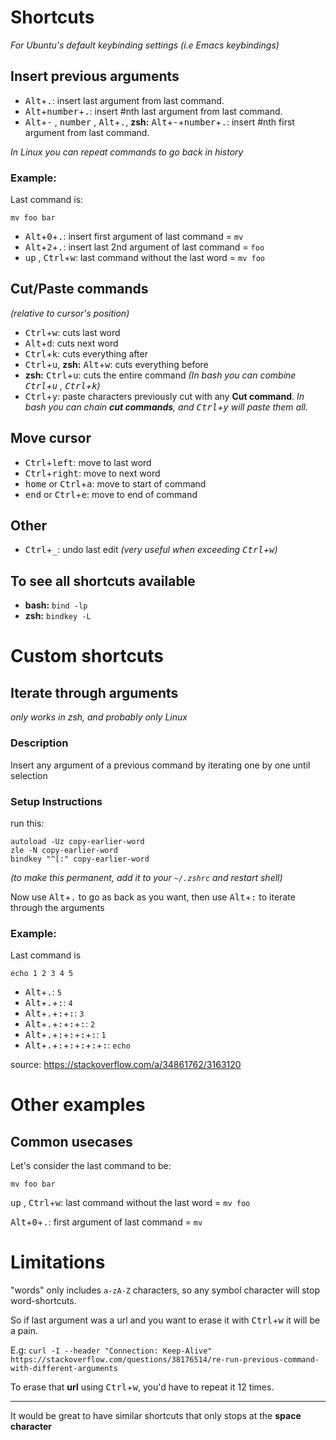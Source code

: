 # Shortcuts

*For Ubuntu's default keybinding settings (i.e Emacs keybindings)*

## Insert previous arguments
  - <kbd>Alt</kbd>+<kbd>.</kbd>: insert last argument from last command.
  - <kbd>Alt</kbd>+<kbd>number</kbd>+<kbd>.</kbd>: insert #nth last argument from last command.
  - <kbd>Alt</kbd>+<kbd>-</kbd> , <kbd>number</kbd> , <kbd>Alt</kbd>+<kbd>.</kbd>, **zsh:** <kbd>Alt</kbd>+<kbd>-</kbd>+<kbd>number</kbd>+<kbd>.</kbd>: insert #nth first argument from last command.

*In Linux you can repeat commands to go back in history*

### Example:

Last command is:

    mv foo bar

  - <kbd>Alt</kbd>+<kbd>0</kbd>+<kbd>.</kbd>: insert first argument of last command = `mv`
  - <kbd>Alt</kbd>+<kbd>2</kbd>+<kbd>.</kbd>: insert last 2nd argument of last command = `foo`
  - <kbd>up</kbd> , <kbd>Ctrl</kbd>+<kbd>w</kbd>: last command without the last word = `mv foo`


## Cut/Paste commands
*(relative to cursor's position)*
  - <kbd>Ctrl</kbd>+<kbd>w</kbd>: cuts last word
  - <kbd>Alt</kbd>+<kbd>d</kbd>: cuts next word
  - <kbd>Ctrl</kbd>+<kbd>k</kbd>: cuts everything after
  - <kbd>Ctrl</kbd>+<kbd>u</kbd>, **zsh:** <kbd>Alt</kbd>+<kbd>w</kbd>: cuts everything before
  - **zsh:** <kbd>Ctrl</kbd>+<kbd>u</kbd>: cuts the entire command *(In bash you can combine <kbd>Ctrl</kbd>+<kbd>u</kbd> , <kbd>Ctrl</kbd>+<kbd>k</kbd>)*
  - <kbd>Ctrl</kbd>+<kbd>y</kbd>: paste characters previously cut with any **Cut command**. *In bash you can chain **cut commands**, and <kbd>Ctrl</kbd>+<kbd>y</kbd> will paste them all.*


## Move cursor
  - <kbd>Ctrl</kbd>+<kbd>left</kbd>: move to last word
  - <kbd>Ctrl</kbd>+<kbd>right</kbd>: move to next word
  - <kbd>home</kbd> or <kbd>Ctrl</kbd>+<kbd>a</kbd>: move to start of command
  - <kbd>end</kbd> or <kbd>Ctrl</kbd>+<kbd>e</kbd>: move to end of command


## Other
  - <kbd>Ctrl</kbd>+<kbd>_</kbd>: undo last edit *(very useful when exceeding <kbd>Ctrl</kbd>+<kbd>w</kbd>)*

## To see all shortcuts available
  - **bash:** `bind -lp`
  - **zsh:** `bindkey -L`

# Custom shortcuts
## Iterate through arguments
*only works in zsh, and probably only Linux*

### Description
Insert any argument of a previous command by iterating one by one until selection

### Setup Instructions
run this:

    autoload -Uz copy-earlier-word
    zle -N copy-earlier-word
    bindkey "^[:" copy-earlier-word

*(to make this permanent, add it to your `~/.zshrc` and restart shell)*

Now use <kbd>Alt</kbd>+<kbd>.</kbd> to go as back as you want, then use <kbd>Alt</kbd>+<kbd>:</kbd> to iterate through the arguments

### Example:
Last command is

    echo 1 2 3 4 5

- <kbd>Alt</kbd>+<kbd>.</kbd>: `5`
- <kbd>Alt</kbd>+<kbd>.</kbd>+<kbd>:</kbd>: `4`
- <kbd>Alt</kbd>+<kbd>.</kbd>+<kbd>:</kbd>+<kbd>:</kbd>: `3`
- <kbd>Alt</kbd>+<kbd>.</kbd>+<kbd>:</kbd>+<kbd>:</kbd>+<kbd>:</kbd>: `2`
- <kbd>Alt</kbd>+<kbd>.</kbd>+<kbd>:</kbd>+<kbd>:</kbd>+<kbd>:</kbd>+<kbd>:</kbd>: `1`
- <kbd>Alt</kbd>+<kbd>.</kbd>+<kbd>:</kbd>+<kbd>:</kbd>+<kbd>:</kbd>+<kbd>:</kbd>+<kbd>:</kbd>: `echo`

source: https://stackoverflow.com/a/34861762/3163120


# Other examples

## Common usecases
Let's consider the last command to be:

    mv foo bar

<kbd>up</kbd> , <kbd>Ctrl</kbd>+<kbd>w</kbd>: last command without the last word = `mv foo`

<kbd>Alt</kbd>+<kbd>0</kbd>+<kbd>.</kbd>: first argument of last command = `mv`

# Limitations
 "words" only includes `a-zA-Z` characters, so any symbol character will stop word-shortcuts.

So if last argument was a url and you want to erase it with <kbd>Ctrl</kbd>+<kbd>w</kbd> it will be a pain.

E.g: `curl -I --header "Connection: Keep-Alive" https://stackoverflow.com/questions/38176514/re-run-previous-command-with-different-arguments`

To erase that **url** using <kbd>Ctrl</kbd>+<kbd>w</kbd>, you'd have to repeat it 12 times.


---


It would be great to have similar shortcuts that only stops at the **space character**